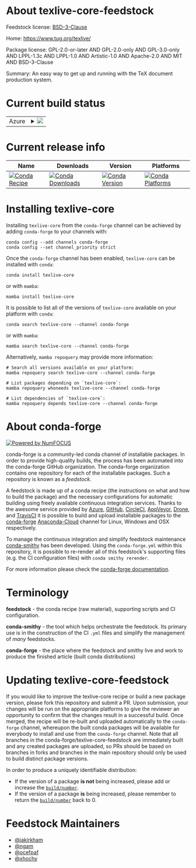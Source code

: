 About texlive-core-feedstock
============================

Feedstock license: [BSD-3-Clause](https://github.com/conda-forge/texlive-core-feedstock/blob/main/LICENSE.txt)

Home: https://www.tug.org/texlive/

Package license: GPL-2.0-or-later AND GPL-2.0-only AND GPL-3.0-only AND LPPL-1.3c AND LPPL-1.0 AND Artistic-1.0 AND Apache-2.0 AND MIT AND BSD-3-Clause

Summary: An easy way to get up and running with the TeX document production system.

Current build status
====================


<table>
    
  <tr>
    <td>Azure</td>
    <td>
      <details>
        <summary>
          <a href="https://dev.azure.com/conda-forge/feedstock-builds/_build/latest?definitionId=4803&branchName=main">
            <img src="https://dev.azure.com/conda-forge/feedstock-builds/_apis/build/status/texlive-core-feedstock?branchName=main">
          </a>
        </summary>
        <table>
          <thead><tr><th>Variant</th><th>Status</th></tr></thead>
          <tbody><tr>
              <td>linux_64</td>
              <td>
                <a href="https://dev.azure.com/conda-forge/feedstock-builds/_build/latest?definitionId=4803&branchName=main">
                  <img src="https://dev.azure.com/conda-forge/feedstock-builds/_apis/build/status/texlive-core-feedstock?branchName=main&jobName=linux&configuration=linux%20linux_64_" alt="variant">
                </a>
              </td>
            </tr><tr>
              <td>linux_aarch64</td>
              <td>
                <a href="https://dev.azure.com/conda-forge/feedstock-builds/_build/latest?definitionId=4803&branchName=main">
                  <img src="https://dev.azure.com/conda-forge/feedstock-builds/_apis/build/status/texlive-core-feedstock?branchName=main&jobName=linux&configuration=linux%20linux_aarch64_" alt="variant">
                </a>
              </td>
            </tr><tr>
              <td>linux_ppc64le</td>
              <td>
                <a href="https://dev.azure.com/conda-forge/feedstock-builds/_build/latest?definitionId=4803&branchName=main">
                  <img src="https://dev.azure.com/conda-forge/feedstock-builds/_apis/build/status/texlive-core-feedstock?branchName=main&jobName=linux&configuration=linux%20linux_ppc64le_" alt="variant">
                </a>
              </td>
            </tr><tr>
              <td>osx_64</td>
              <td>
                <a href="https://dev.azure.com/conda-forge/feedstock-builds/_build/latest?definitionId=4803&branchName=main">
                  <img src="https://dev.azure.com/conda-forge/feedstock-builds/_apis/build/status/texlive-core-feedstock?branchName=main&jobName=osx&configuration=osx%20osx_64_" alt="variant">
                </a>
              </td>
            </tr>
          </tbody>
        </table>
      </details>
    </td>
  </tr>
</table>

Current release info
====================

| Name | Downloads | Version | Platforms |
| --- | --- | --- | --- |
| [![Conda Recipe](https://img.shields.io/badge/recipe-texlive--core-green.svg)](https://anaconda.org/conda-forge/texlive-core) | [![Conda Downloads](https://img.shields.io/conda/dn/conda-forge/texlive-core.svg)](https://anaconda.org/conda-forge/texlive-core) | [![Conda Version](https://img.shields.io/conda/vn/conda-forge/texlive-core.svg)](https://anaconda.org/conda-forge/texlive-core) | [![Conda Platforms](https://img.shields.io/conda/pn/conda-forge/texlive-core.svg)](https://anaconda.org/conda-forge/texlive-core) |

Installing texlive-core
=======================

Installing `texlive-core` from the `conda-forge` channel can be achieved by adding `conda-forge` to your channels with:

```
conda config --add channels conda-forge
conda config --set channel_priority strict
```

Once the `conda-forge` channel has been enabled, `texlive-core` can be installed with `conda`:

```
conda install texlive-core
```

or with `mamba`:

```
mamba install texlive-core
```

It is possible to list all of the versions of `texlive-core` available on your platform with `conda`:

```
conda search texlive-core --channel conda-forge
```

or with `mamba`:

```
mamba search texlive-core --channel conda-forge
```

Alternatively, `mamba repoquery` may provide more information:

```
# Search all versions available on your platform:
mamba repoquery search texlive-core --channel conda-forge

# List packages depending on `texlive-core`:
mamba repoquery whoneeds texlive-core --channel conda-forge

# List dependencies of `texlive-core`:
mamba repoquery depends texlive-core --channel conda-forge
```


About conda-forge
=================

[![Powered by
NumFOCUS](https://img.shields.io/badge/powered%20by-NumFOCUS-orange.svg?style=flat&colorA=E1523D&colorB=007D8A)](https://numfocus.org)

conda-forge is a community-led conda channel of installable packages.
In order to provide high-quality builds, the process has been automated into the
conda-forge GitHub organization. The conda-forge organization contains one repository
for each of the installable packages. Such a repository is known as a *feedstock*.

A feedstock is made up of a conda recipe (the instructions on what and how to build
the package) and the necessary configurations for automatic building using freely
available continuous integration services. Thanks to the awesome service provided by
[Azure](https://azure.microsoft.com/en-us/services/devops/), [GitHub](https://github.com/),
[CircleCI](https://circleci.com/), [AppVeyor](https://www.appveyor.com/),
[Drone](https://cloud.drone.io/welcome), and [TravisCI](https://travis-ci.com/)
it is possible to build and upload installable packages to the
[conda-forge](https://anaconda.org/conda-forge) [Anaconda-Cloud](https://anaconda.org/)
channel for Linux, Windows and OSX respectively.

To manage the continuous integration and simplify feedstock maintenance
[conda-smithy](https://github.com/conda-forge/conda-smithy) has been developed.
Using the ``conda-forge.yml`` within this repository, it is possible to re-render all of
this feedstock's supporting files (e.g. the CI configuration files) with ``conda smithy rerender``.

For more information please check the [conda-forge documentation](https://conda-forge.org/docs/).

Terminology
===========

**feedstock** - the conda recipe (raw material), supporting scripts and CI configuration.

**conda-smithy** - the tool which helps orchestrate the feedstock.
                   Its primary use is in the construction of the CI ``.yml`` files
                   and simplify the management of *many* feedstocks.

**conda-forge** - the place where the feedstock and smithy live and work to
                  produce the finished article (built conda distributions)


Updating texlive-core-feedstock
===============================

If you would like to improve the texlive-core recipe or build a new
package version, please fork this repository and submit a PR. Upon submission,
your changes will be run on the appropriate platforms to give the reviewer an
opportunity to confirm that the changes result in a successful build. Once
merged, the recipe will be re-built and uploaded automatically to the
`conda-forge` channel, whereupon the built conda packages will be available for
everybody to install and use from the `conda-forge` channel.
Note that all branches in the conda-forge/texlive-core-feedstock are
immediately built and any created packages are uploaded, so PRs should be based
on branches in forks and branches in the main repository should only be used to
build distinct package versions.

In order to produce a uniquely identifiable distribution:
 * If the version of a package **is not** being increased, please add or increase
   the [``build/number``](https://docs.conda.io/projects/conda-build/en/latest/resources/define-metadata.html#build-number-and-string).
 * If the version of a package **is** being increased, please remember to return
   the [``build/number``](https://docs.conda.io/projects/conda-build/en/latest/resources/define-metadata.html#build-number-and-string)
   back to 0.

Feedstock Maintainers
=====================

* [@jakirkham](https://github.com/jakirkham/)
* [@ngam](https://github.com/ngam/)
* [@ocefpaf](https://github.com/ocefpaf/)
* [@xhochy](https://github.com/xhochy/)

